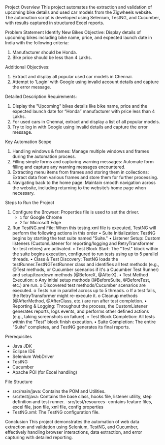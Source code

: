  Project Overview
This project automates the extraction and validation of upcoming bike details and used car models from the Zigwheels website. The automation script is developed using Selenium, TestNG, and Cucumber, with results captured in structured Excel reports.

 Problem Statement
 Identify New Bikes
Objective: Display details of upcoming bikes including bike name, price, and expected launch date in India with the following criteria:
1. Manufacturer should be Honda.
2. Bike price should be less than 4 Lakhs.

Additional Objectives:
1. Extract and display all popular used car models in Chennai.
2. Attempt to 'Login' with Google using invalid account details and capture the error message.

 Detailed Description
 Requirements:
1. Display the "Upcoming" bikes details like bike name, price and the expected launch date for  “Honda” manufacturer with price less than 4 Lakhs.
2. For used cars in Chennai, extract and display a list of all popular models.
3. Try to log in with Google using invalid details and capture the error message.

 Key Automation Scope
1. Handling windows & frames: Manage multiple windows and frames during the automation process.
2. Filling simple forms and capturing warning messages: Automate form filling and capture any warning messages encountered.
3. Extracting menu items from frames and storing them in collections: Extract data from various frames and store them for further processing.
4. Navigating back to the home page: Maintain smooth navigation across the website, including returning to the website’s home page when necessary.

 Steps to Run the Project
1. Configure the Browser:
	Properties file is used to set the driver.
     - `1` for Google Chrome
     - `2` for Microsoft Edge 
2. Run TestNG.xml File:
When this testng.xml file is executed, TestNG will perform the following actions in this order
•	Suite Initialization: TestNG begins by starting the test suite named "Suite."
•	Listener Setup: Custom listeners (CustomListener for reporting/logging and RetryTransformer for test retries) are activated.
•	Test Block Start: The "Test" block within the suite begins execution, configured to run tests using up to 5 parallel threads.
•	Class & Test Discovery: TestNG loads the testRunner.TestNGTestRunner class and identifies all test methods (e.g., @Test methods, or Cucumber scenarios if it's a Cucumber Test Runner) and setup/teardown methods (@BeforeX, @AfterX).
•	Test Method Execution:
o	Any initial setup methods (@BeforeSuite, @BeforeTest, etc.) are run.
o	Discovered test methods/Cucumber scenarios are executed.
o	Tests run in parallel across up to 5 threads.
o	If a test fails, the RetryTransformer might re-execute it.
o	Cleanup methods (@AfterMethod, @AfterClass, etc.) are run after test completion.
•	Reporting & Logging: Throughout the process, the CustomListener generates reports, logs events, and performs other defined actions (e.g., taking screenshots on failure).
•	Test Block Completion: All tests within the "Test" block finish execution.
•	Suite Completion: The entire "Suite" completes, and TestNG generates its final reports.

 Prerequisites
- Java JDK
- Eclipse IDE
- Selenium WebDriver
- TestNG
- Cucumber
- Apache POI (for Excel handling)

 File Structure
- src/main/java: Contains the POM and Utilities.
- src/test/java: Contains the base class, hooks file, listener utility, step definition and test runner.
-src/test/resources- contains feature files, excel file, json file, xml file, config properties
- TestNG.xml: The TestNG configuration file.

 Conclusion
This project demonstrates the automation of web data extraction and validation using Selenium, TestNG, and Cucumber, effectively handling browser interactions, data extraction, and error capturing with detailed reporting.



